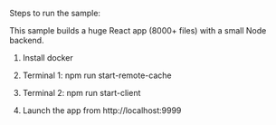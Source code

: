 Steps to run the sample:

This sample builds a huge React app (8000+ files) with a small Node backend.

1) Install docker

2) Terminal 1: npm run start-remote-cache

3) Terminal 2: npm run start-client

4) Launch the app from http://localhost:9999
